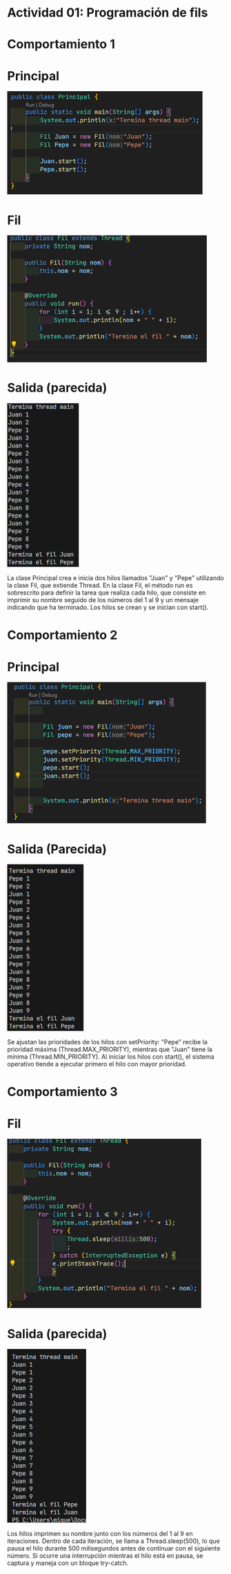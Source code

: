 # Actividad 01: Programación de fils

# Comportamiento 1

# Principal

![alt text](image.png)

# Fil

![alt text](image-1.png)

# Salida (parecida)

![alt text](image-3.png)

La clase Principal crea e inicia dos hilos llamados "Juan" y "Pepe" utilizando la clase Fil, que extiende Thread. En la clase Fil, el método run es sobrescrito para definir la tarea que realiza cada hilo, que consiste en imprimir su nombre seguido de los números del 1 al 9 y un mensaje indicando que ha terminado. Los hilos se crean y se inician con start().

# Comportamiento 2

# Principal 

![alt text](image-2.png)


# Salida (Parecida)

![alt text](image-4.png)

Se ajustan las prioridades de los hilos con setPriority: "Pepe" recibe la prioridad máxima (Thread.MAX_PRIORITY), mientras que "Juan" tiene la mínima (Thread.MIN_PRIORITY). Al iniciar los hilos con start(), el sistema operativo tiende a ejecutar primero el hilo con mayor prioridad.

# Comportamiento 3

# Fil

![alt text](image-5.png)

# Salida (parecida)

![alt text](image-6.png)

Los hilos imprimen su nombre junto con los números del 1 al 9 en iteraciones. Dentro de cada iteración, se llama a Thread.sleep(500), lo que pausa el hilo durante 500 milisegundos antes de continuar con el siguiente número. Si ocurre una interrupción mientras el hilo está en pausa, se captura y maneja con un bloque try-catch.